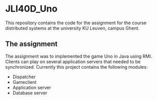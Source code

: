 # JLI40D_Uno

This repository contains the code for the assignment for the course distributed systems at the university KU Leuven, campus Ghent.

## The assignment

The assignment was to implemented the game Uno in Java using RMI. Clients can play on several application servers that needed to be synchronized. Currently this project contains the following modules:
- Dispatcher
- Gameclient
- Application server
- Database server
